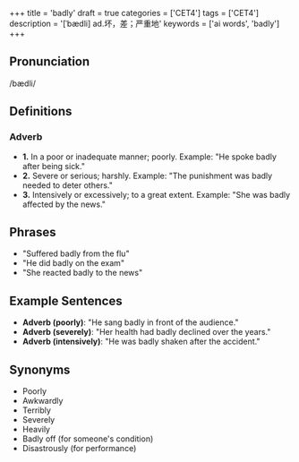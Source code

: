 +++
title = 'badly'
draft = true
categories = ['CET4']
tags = ['CET4']
description = '[ˈbædli] ad.坏，差；严重地'
keywords = ['ai words', 'badly']
+++

## Pronunciation
/bædli/

## Definitions
### Adverb
- **1.** In a poor or inadequate manner; poorly. Example: "He spoke badly after being sick."
- **2.** Severe or serious; harshly. Example: "The punishment was badly needed to deter others."
- **3.** Intensively or excessively; to a great extent. Example: "She was badly affected by the news."

## Phrases
- "Suffered badly from the flu"
- "He did badly on the exam"
- "She reacted badly to the news"

## Example Sentences
- **Adverb (poorly)**: "He sang badly in front of the audience."
- **Adverb (severely)**: "Her health had badly declined over the years."
- **Adverb (intensively)**: "He was badly shaken after the accident."

## Synonyms
- Poorly
- Awkwardly
- Terribly
- Severely
- Heavily
- Badly off (for someone's condition)
- Disastrously (for performance)
